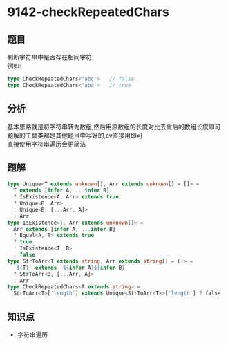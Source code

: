 # 9142-checkRepeatedChars
## 题目
判断字符串中是否存在相同字符  
例如:
```ts
type CheckRepeatedChars<'abc'>   // false
type CheckRepeatedChars<'aba'>   // true
```
## 分析
基本思路就是将字符串转为数组,然后用原数组的长度对比去重后的数组长度即可  
题解的工具类都是其他题目中写好的,cv直接用即可  
直接使用字符串遍历会更简洁
## 题解
```ts
type Unique<T extends unknown[], Arr extends unknown[] = []> =
  T extends [infer A, ...infer B]
  ? IsExistence<A, Arr> extends true
  ? Unique<B, Arr>
  : Unique<B, [...Arr, A]>
  : Arr
type IsExistence<T, Arr extends unknown[]> =
  Arr extends [infer A, ...infer B]
  ? Equal<A, T> extends true
  ? true
  : IsExistence<T, B>
  : false
type StrToArr<T extends string, Arr extends string[] = []> =
  `${T}` extends `${infer A}${infer B}`
  ? StrToArr<B, [...Arr, A]>
  : Arr
type CheckRepeatedChars<T extends string> =
  StrToArr<T>['length'] extends Unique<StrToArr<T>>['length'] ? false : true;
```
## 知识点
- 字符串遍历